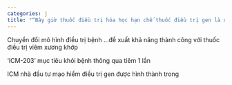 ```yaml
---
categories: j
title: "“Bây giờ thuốc điều trị hóa học hạn chế thuốc điều trị gen là đề án”"
---
```

Chuyển đổi m&ocirc; h&igrave;nh điều trị bệnh &hellip;đề xuất khả năng th&agrave;nh c&ocirc;ng với thuốc điều trị vi&ecirc;m xương khớp 

&lsquo;ICM-203&rsquo; mục ti&ecirc;u khỏi bệnh th&ocirc;ng qua ti&ecirc;m 1 lần



ICM nh&agrave; đầu tư mạo hiểm điều trị gen được h&igrave;nh th&agrave;nh trong